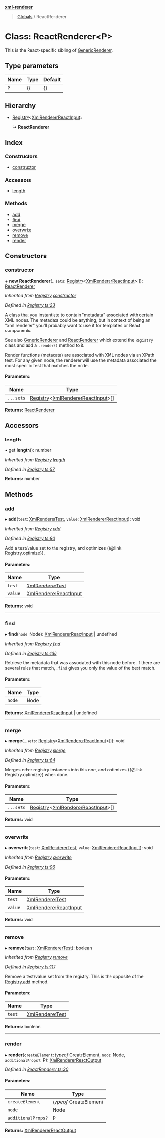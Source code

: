 **[xml-renderer](../README.md)**

> [Globals](../README.md) / ReactRenderer

# Class: ReactRenderer<P\>

This is the React-specific sibling of [GenericRenderer](genericrenderer.md).

## Type parameters

Name | Type | Default |
------ | ------ | ------ |
`P` | {} | {} |

## Hierarchy

* [Registry](registry.md)<[XmlRendererReactInput](../README.md#xmlrendererreactinput)\>

  ↳ **ReactRenderer**

## Index

### Constructors

* [constructor](reactrenderer.md#constructor)

### Accessors

* [length](reactrenderer.md#length)

### Methods

* [add](reactrenderer.md#add)
* [find](reactrenderer.md#find)
* [merge](reactrenderer.md#merge)
* [overwrite](reactrenderer.md#overwrite)
* [remove](reactrenderer.md#remove)
* [render](reactrenderer.md#render)

## Constructors

### constructor

\+ **new ReactRenderer**(...`sets`: [Registry](registry.md)<[XmlRendererReactInput](../README.md#xmlrendererreactinput)\>[]): [ReactRenderer](reactrenderer.md)

*Inherited from [Registry](registry.md).[constructor](registry.md#constructor)*

*Defined in [Registry.ts:23](https://github.com/wvbe/xml-renderer/blob/47358b4/src/Registry.ts#L23)*

A class that you instantiate to contain "metadata" associated with certain XML nodes. The metadata could be anything,
but in context of being an "xml renderer" you'll probably want to use it for templates or React components.

See also [GenericRenderer](genericrenderer.md) and [ReactRenderer](reactrenderer.md) which extend the `Registry` class and add a `.render()`
method to it.

Render functions (metadata) are associated with XML nodes via an XPath test. For any given node, the renderer will
use the metadata associated the most specific test that matches the node.

#### Parameters:

Name | Type |
------ | ------ |
`...sets` | [Registry](registry.md)<[XmlRendererReactInput](../README.md#xmlrendererreactinput)\>[] |

**Returns:** [ReactRenderer](reactrenderer.md)

## Accessors

### length

• get **length**(): number

*Inherited from [Registry](registry.md).[length](registry.md#length)*

*Defined in [Registry.ts:57](https://github.com/wvbe/xml-renderer/blob/47358b4/src/Registry.ts#L57)*

**Returns:** number

## Methods

### add

▸ **add**(`test`: [XmlRendererTest](../README.md#xmlrenderertest), `value`: [XmlRendererReactInput](../README.md#xmlrendererreactinput)): void

*Inherited from [Registry](registry.md).[add](registry.md#add)*

*Defined in [Registry.ts:80](https://github.com/wvbe/xml-renderer/blob/47358b4/src/Registry.ts#L80)*

Add a test/value set to the registry, and optimizes ({@link Registry.optimize}).

#### Parameters:

Name | Type |
------ | ------ |
`test` | [XmlRendererTest](../README.md#xmlrenderertest) |
`value` | [XmlRendererReactInput](../README.md#xmlrendererreactinput) |

**Returns:** void

___

### find

▸ **find**(`node`: Node): [XmlRendererReactInput](../README.md#xmlrendererreactinput) \| undefined

*Inherited from [Registry](registry.md).[find](registry.md#find)*

*Defined in [Registry.ts:130](https://github.com/wvbe/xml-renderer/blob/47358b4/src/Registry.ts#L130)*

Retrieve the metadata that was associated with this node before. If there are several rules that match, `.find`
gives you only the value of the best match.

#### Parameters:

Name | Type |
------ | ------ |
`node` | Node |

**Returns:** [XmlRendererReactInput](../README.md#xmlrendererreactinput) \| undefined

___

### merge

▸ **merge**(...`sets`: [Registry](registry.md)<[XmlRendererReactInput](../README.md#xmlrendererreactinput)\>[]): void

*Inherited from [Registry](registry.md).[merge](registry.md#merge)*

*Defined in [Registry.ts:64](https://github.com/wvbe/xml-renderer/blob/47358b4/src/Registry.ts#L64)*

Merges other registry instances into this one, and optimizes ({@link Registry.optimize}) when done.

#### Parameters:

Name | Type |
------ | ------ |
`...sets` | [Registry](registry.md)<[XmlRendererReactInput](../README.md#xmlrendererreactinput)\>[] |

**Returns:** void

___

### overwrite

▸ **overwrite**(`test`: [XmlRendererTest](../README.md#xmlrenderertest), `value`: [XmlRendererReactInput](../README.md#xmlrendererreactinput)): void

*Inherited from [Registry](registry.md).[overwrite](registry.md#overwrite)*

*Defined in [Registry.ts:96](https://github.com/wvbe/xml-renderer/blob/47358b4/src/Registry.ts#L96)*

#### Parameters:

Name | Type |
------ | ------ |
`test` | [XmlRendererTest](../README.md#xmlrenderertest) |
`value` | [XmlRendererReactInput](../README.md#xmlrendererreactinput) |

**Returns:** void

___

### remove

▸ **remove**(`test`: [XmlRendererTest](../README.md#xmlrenderertest)): boolean

*Inherited from [Registry](registry.md).[remove](registry.md#remove)*

*Defined in [Registry.ts:117](https://github.com/wvbe/xml-renderer/blob/47358b4/src/Registry.ts#L117)*

Remove a test/value set from the registry. This is the opposite of the [Registry.add](registry.md#add) method.

#### Parameters:

Name | Type |
------ | ------ |
`test` | [XmlRendererTest](../README.md#xmlrenderertest) |

**Returns:** boolean

___

### render

▸ **render**(`createElement`: *typeof* CreateElement, `node`: Node, `additionalProps?`: P): [XmlRendererReactOutput](../README.md#xmlrendererreactoutput)

*Defined in [ReactRenderer.ts:30](https://github.com/wvbe/xml-renderer/blob/47358b4/src/ReactRenderer.ts#L30)*

#### Parameters:

Name | Type |
------ | ------ |
`createElement` | *typeof* CreateElement |
`node` | Node |
`additionalProps?` | P |

**Returns:** [XmlRendererReactOutput](../README.md#xmlrendererreactoutput)
